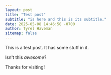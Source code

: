 ```yaml
---
layout: post
title: "Test post"
subtitle: "is here and this is its subtitle."
date: 2025-05-08 14:46:58 -0700
author: Tyrel Haveman
sitemap: false
---
```


This is a test post. It has some stuff in it.

Isn't this *awesome*?

Thanks for visiting!
